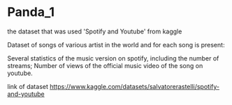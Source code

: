 # Panda_1


the dataset that was used 'Spotify and Youtube' from kaggle

Dataset of songs of various artist in the world and for each song is present:

Several statistics of the music version on spotify, including the number of streams;
Number of views of the official music video of the song on youtube.



link of dataset https://www.kaggle.com/datasets/salvatorerastelli/spotify-and-youtube

